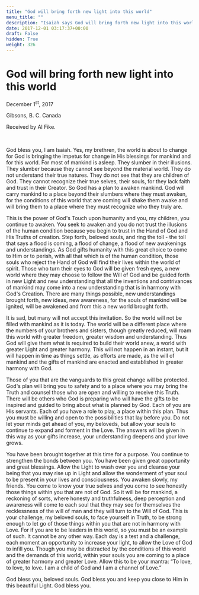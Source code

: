 ```yaml
---
title: "God will bring forth new light into this world"
menu_title: ""
description: "Isaiah says God will bring forth new light into this world"
date: 2017-12-01 03:17:37+00:00
draft: False
hidden: True
weight: 326
---
```

# God will bring forth new light into this world

December 1<sup>st</sup>, 2017

Gibsons, B. C. Canada

Received by Al Fike.

 

God bless you, I am Isaiah.  Yes, my brethren, the world is about to change for God is bringing the impetus for change in His blessings for mankind and for this world. For most of mankind is asleep. They slumber in their illusions. They slumber because they cannot see beyond the material world. They do not understand their true natures. They do not see that they are children of God. They cannot recognize their true selves, their souls, for they lack faith and trust in their Creator. So God has a plan to awaken mankind. God will carry mankind to a place beyond their slumbers where they must awaken, for the conditions of this world that are coming will shake them awake and will bring them to a place where they must recognize who they truly are.

This is the power of God's Touch upon humanity and you, my children, you continue to awaken. You seek to awaken and you do not trust the illusions of the human condition because you begin to trust in the Hand of God and His Truths of creation. Step forth, beloved souls, and ring the toll - the toll that says a flood is coming, a flood of change, a flood of new awakenings and understandings. As God gifts humanity with this great choice to come to Him or to perish, with all that which is of the human condition, those souls who reject the Hand of God will find their lives within the world of spirit. Those who turn their eyes to God will be given fresh eyes, a new world where they may choose to follow the Will of God and be guided forth in new Light and new understanding that all the inventions and contrivances of mankind may come into a new understanding that is in harmony with God's Creation. There are many things possible, new understandings brought forth, new ideas, new awareness, for the souls of mankind will be ignited, will be awakened and from this a new world brought forth.

It is sad, but many will not accept this invitation. So the world will not be filled with mankind as it is today. The world will be a different place where the numbers of your brothers and sisters, though greatly reduced, will roam this world with greater freedom, greater wisdom and understanding. Thus God will give them what is required to build their world anew, a world with greater Light and greater harmony. This will not happen in an instant, but it will happen in time as things settle, as efforts are made, as the will of mankind and the gifts of mankind are enacted and established in greater harmony with God.

Those of you that are the vanguards to this great change will be protected. God's plan will bring you to safety and to a place where you may bring the Truth and counsel those who are open and willing to receive this Truth. There will be others who God is preparing who will have the gifts to be inspired and guided to bring about what is planned by God. Each of you are His servants. Each of you have a role to play, a place within this plan. Thus you must be willing and open to the possibilities that lay before you. Do not let your minds get ahead of you, my beloveds, but allow your souls to continue to expand and forment in the Love. The answers will be given in this way as your gifts increase, your understanding deepens and your love grows.

You have been brought together at this time for a purpose. You continue to strengthen the bonds between you. You have been given great opportunity and great blessings. Allow the Light to wash over you and cleanse your being that you may rise up in Light and allow the wonderment of your soul to be present in your lives and consciousness. You awaken slowly, my friends. You come to know your true selves and you come to see honestly those things within you that are not of God. So it will be for mankind, a reckoning of sorts, where honesty and truthfulness, deep perception and awareness will come to each soul that they may see for themselves the recklessness of the will of man and they will turn to the Will of God. This is your challenge, my beloved souls, to face yourself in Truth, to be strong enough to let go of those things within you that are not in harmony with Love. For if you are to be leaders in this world, so you must be an example of such. It cannot be any other way. Each day is a test and a challenge, each moment an opportunity to increase your light, to allow the Love of God to infill you. Though you may be distracted by the conditions of this world and the demands of this world, within your souls you are coming to a place of greater harmony and greater Love. Allow this to be your mantra: “To love, to love, to love. I am a child of God and I am a channel of Love.”

God bless you, beloved souls. God bless you and keep you close to Him in this beautiful Light. God bless you.